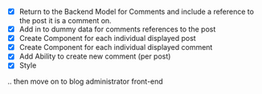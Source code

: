 - [X] Return to the Backend Model for Comments and include a reference to the post it is a comment on.
- [X] Add in to dummy data for comments references to the post
- [X] Create Component for each individual displayed post
- [X] Create Component for each individual displayed comment
- [X] Add Ability to create new comment (per post)
- [X] Style

.. then move on to blog administrator front-end